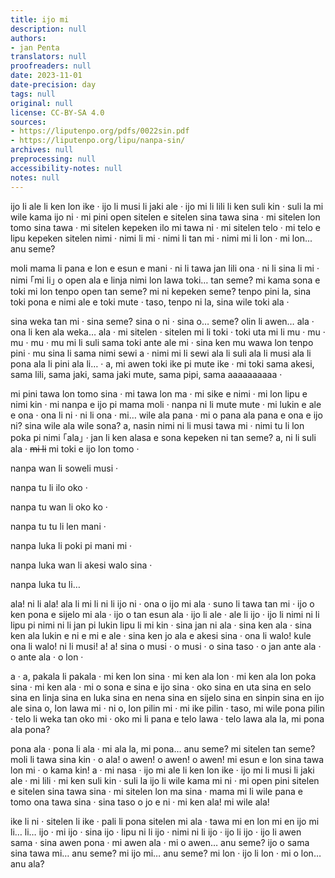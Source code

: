 ```yaml
---
title: ijo mi
description: null
authors:
- jan Penta
translators: null
proofreaders: null
date: 2023-11-01
date-precision: day
tags: null
original: null
license: CC-BY-SA 4.0
sources:
- https://liputenpo.org/pdfs/0022sin.pdf
- https://liputenpo.org/lipu/nanpa-sin/
archives: null
preprocessing: null
accessibility-notes: null
notes: null
---
```


ijo li ale li ken lon ike · ijo li musi li jaki ale · ijo mi li lili li ken suli kin · suli la mi wile kama ijo ni · mi pini open sitelen e sitelen sina tawa sina · mi sitelen lon tomo sina tawa · mi sitelen kepeken ilo mi tawa ni · mi sitelen telo · mi telo e lipu kepeken sitelen nimi · nimi li mi · nimi li tan mi · nimi mi li lon · mi lon... anu seme?

moli mama li pana e lon e esun e mani · ni li tawa jan lili ona · ni li sina li mi · nimi ｢mi li｣ o open ala e linja nimi lon lawa toki… tan seme? mi kama sona e toki mi lon tenpo open tan seme? mi ni kepeken seme? tenpo pini la, sina toki pona e nimi ale e toki mute · taso, tenpo ni la, sina wile toki ala ·

sina weka tan mi · sina seme? sina o ni · sina o… seme? olin li awen… ala · ona li ken ala weka… ala · mi sitelen · sitelen mi li toki · toki uta mi li mu · mu · mu · mu · mu mi li suli sama toki ante ale mi · sina ken mu wawa lon tenpo pini · mu sina li sama nimi sewi a · nimi mi li sewi ala li suli ala li musi ala li pona ala li pini ala li… · a, mi awen toki ike pi mute ike · mi toki sama akesi, sama lili, sama jaki, sama jaki mute, sama pipi, sama aaaaaaaaaa ·

mi pini tawa lon tomo sina · mi tawa lon ma · mi sike e nimi · mi lon lipu e nimi kin · mi nanpa e ijo pi mama moli · nanpa ni li mute mute · mi lukin e ale e ona · ona li ni · ni li ona · mi… wile ala pana · mi o pana ala pana e ona e ijo ni? sina wile ala wile sona? a, nasin nimi ni li musi tawa mi · nimi tu li lon poka pi nimi ｢ala｣ · jan li ken alasa e sona kepeken ni tan seme? a, ni li suli ala · ~~mi li~~ mi toki e ijo lon tomo ·

nanpa wan li soweli musi ·

nanpa tu li ilo oko ·

nanpa tu wan li oko ko ·

nanpa tu tu li len mani ·

nanpa luka li poki pi mani mi ·

nanpa luka wan li akesi walo sina ·

nanpa luka tu li…

ala! ni li ala! ala li mi li ni li ijo ni · ona o ijo mi ala · suno li tawa tan mi · ijo o ken pona e sijelo mi ala · ijo o tan esun ala · ijo li ale · ale li ijo · ijo li nimi ni li lipu pi nimi ni li jan pi lukin lipu li mi kin · sina jan ni ala · sina ken ala · sina ken ala lukin e ni e mi e ale · sina ken jo ala e akesi sina · ona li walo! kule ona li walo! ni li musi! a! a! sina o musi · o musi · o sina taso · o jan ante ala · o ante ala · o lon ·

a · a, pakala li pakala · mi ken lon sina · mi ken ala lon · mi ken ala lon poka sina · mi ken ala · mi o sona e sina e ijo sina · oko sina en uta sina en selo sina en linja sina en luka sina en nena sina en sijelo sina en sinpin sina en ijo ale sina o, lon lawa mi · ni o, lon pilin mi · mi ike pilin · taso, mi wile pona pilin · telo li weka tan oko mi · oko mi li pana e telo lawa · telo lawa ala la, mi pona ala pona?

pona ala · pona li ala · mi ala la, mi pona… anu seme? mi sitelen tan seme? moli li tawa sina kin · o ala! o awen! o awen! o awen! mi esun e lon sina tawa lon mi · o kama kin! a · mi nasa · ijo mi ale li ken lon ike · ijo mi li musi li jaki ale · mi lili · mi ken suli kin · suli la ijo li wile kama mi ni · mi open pini sitelen e sitelen sina tawa sina · mi sitelen lon ma sina · mama mi li wile pana e tomo ona tawa sina · sina taso o jo e ni · mi ken ala! mi wile ala!

ike li ni · sitelen li ike · pali li pona sitelen mi ala · tawa mi en lon mi en ijo mi li… li… ijo · mi ijo · sina ijo · lipu ni li ijo · nimi ni li ijo · ijo li ijo · ijo li awen sama · sina awen pona · mi awen ala · mi o awen… anu seme? ijo o sama sina tawa mi… anu seme? mi ijo mi… anu seme? mi lon · ijo li lon · mi o lon… anu ala?